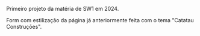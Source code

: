 Primeiro projeto da matéria de SW1 em 2024.

Form com estilização da página já anteriormente feita com o tema "Catatau Construções".
